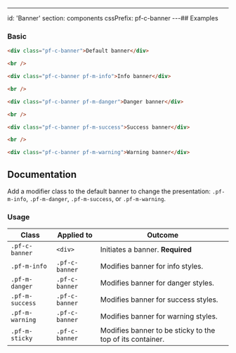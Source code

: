 ---
id: 'Banner'
section: components
cssPrefix: pf-c-banner
---## Examples

### Basic

```html
<div class="pf-c-banner">Default banner</div>

<br />

<div class="pf-c-banner pf-m-info">Info banner</div>

<br />

<div class="pf-c-banner pf-m-danger">Danger banner</div>

<br />

<div class="pf-c-banner pf-m-success">Success banner</div>

<br />

<div class="pf-c-banner pf-m-warning">Warning banner</div>

```

## Documentation

Add a modifier class to the default banner to change the presentation: `.pf-m-info`, `.pf-m-danger`, `.pf-m-success`, or `.pf-m-warning`.

### Usage

| Class           | Applied to     | Outcome                                                   |
| --------------- | -------------- | --------------------------------------------------------- |
| `.pf-c-banner`  | `<div>`        | Initiates a banner. **Required**                          |
| `.pf-m-info`    | `.pf-c-banner` | Modifies banner for info styles.                          |
| `.pf-m-danger`  | `.pf-c-banner` | Modifies banner for danger styles.                        |
| `.pf-m-success` | `.pf-c-banner` | Modifies banner for success styles.                       |
| `.pf-m-warning` | `.pf-c-banner` | Modifies banner for warning styles.                       |
| `.pf-m-sticky`  | `.pf-c-banner` | Modifies banner to be sticky to the top of its container. |
